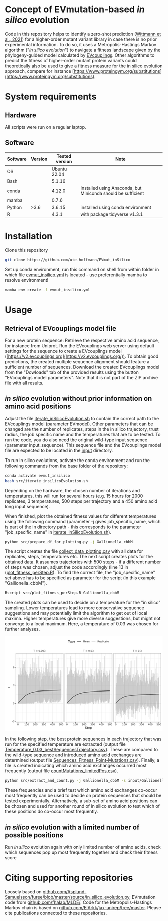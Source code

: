 # Concept of EVmutation-based *in silico* evolution

Code in this repository helps to identify a zero-shot prediction ([Wittmann et al., 2021](https://doi.org/10.1016/j.cels.2021.07.008)) for a higher-order mutant variant library in case there is no prior experimental information. To do so, it uses a Metropolis-Hastings Markov algorithm ("*in silico evolution*") to navigate a fitness landscape given by the phylogeny-guided model calculated by [EVcouplings](https://v2.evcouplings.org/).
Other algorithms to predict the fitness of higher-order mutant protein variants could theoretically also be used to give a fitness measure for the in silico evolution approach, compare for instance [https://www.proteingym.org/substitutions](https://www.proteingym.org/substitutions).

# System requirements

## Hardware

All scripts were run on a regular laptop. 

## Software

| Software | Version | Tested version | Note |
| -------- | ------- | -------------- | --------- |
| OS | | Ubuntu 22.04 | |
| Bash | | 5.1.16 | |
| conda | | 4.12.0 | Installed using Anaconda, but Miniconda should be sufficient |
| mamba | | 0.7.6 | |
| Python | >3.6 | 3.6.15 | installed using conda environment |
| R | | 4.3.1 | with package tidyverse v1.3.1|



# Installation

Clone this repository

```bash
git clone https://github.com/ute-hoffmann/EVmut_inSilico
```

Set up conda environment, run this command on shell from within folder in which file [evmut_insilico.yml](evmut_insilico.yml) is located - use preferentially mamba to resolve environment!

```bash
mamba env create -f evmut_insilico.yml
```

# Usage

## Retrieval of EVcouplings model file

For a new protein sequence: Retrieve the respective amino acid sequence, for instance from Uniprot. Run the EVcouplings web server using default settings for the sequence to create a EVcouplings model ([https://v2.evcouplings.org](https://v2.evcouplings.org/)). To obtain good predictions, the created multiple sequence alignment should feature a sufficient number of sequences. Download the created EVcouplings model from the "Dowloads" tab of the provided results using the button "EVcouplings model parameters". Note that it is not part of the ZIP archive file with all results.

## *in silico* evolution without prior information on amino acid positions

Adjust the file [iterate_inSilicoEvolution.sh](src/iterate_inSilicoEvolution.sh) to contain the correct path to the EVcouplings model (parameter EVmodel). Other parameters that can be changed are the number of replicates, steps in the in silico trajectory, trust radius, the job specific name and the temperatures that are to be tested.
To run the code, you do also need the original wild-type input sequence (parameter input_sequence). This sequence file and the EVcouplings model file are expected to be located in the [input](input) directory. 

To run in silico evolutions, activate the conda environment and run the following commands from the base folder of the repository: 

```bash
conda activate evmut_insilico
bash src/iterate_insilicoEvolution.sh
```

Depending on the hardware, the chosen number of iterations and temperatures, this will run for several hours (e.g. 15 hours for 2000 replicates, 3 temperatures, 500 steps per trajectory and a 450 amino acid long input sequence).

When finished, plot the obtained fitness values for different temperatures using the following command (parameter -j gives job_specific_name, which is part of the in directory path - this corresponds to the parameter "job_specific_name" in [iterate_inSilicoEvolution.sh](src/iterate_inSilicoEvolution.sh)).

```bash
python src/prepare_df_for_plotting.py -j Gallionella_cbbM
```
The script creates the file [collect_data_plotting.csv](results/Gallionella_cbbM/collect_data_plotting.csv) with all data for replicates, steps, temperatures etc. The next script creates plots for the obtained data. It assumes trajectories with 500 steps - if a different number of steps was chosen, adjust the code accordingly (line 13 in ([plot_fitness_perStep.R](src/plot_fitness_perStep.R)). To find the correct file, the "job_specific_name" set above has to be specified as parameter for the script (in this example "Gallionella_cbbM").

```bash
Rscript src/plot_fitness_perStep.R Gallionella_cbbM
```

The created plots can be used to decide on a temperature for the "in silico" sampling. Lower temperatures lead to more conservative sequence suggestions and may potentially limit the algorithm to get out of local maxima. Higher temperatures give more diverse suggestions, but might not converge to a local maximum. Here, a temperature of 0.03 was chosen for further analyses.

![alt text](results/Gallionella_cbbM/collect_data_plotting.png "Average fitness of variants after certain number of steps in MCMC, for different temperatures")

In the following step, the best protein sequences in each trajectory that was run for the specified temperature are extracted (output file [Temperature_0.03_bestSequencesTrajectory.csv](results/Gallionella_cbbM/Temperature_0.03_bestSequencesTrajectory.csv)). These are compared to the wild-type sequence and introduced amino acid exchanges are determined (output file [Sequences_Fitness_Point-Mutations.csv](results/Gallionella_cbbM/Sequences_Fitness_Point-Mutations.csv)). Finally, a file is created indicating which amino acid exchanges occurred most frequently (output file [countMutations_limitedPos.csv](results/Gallionella_cbbM/countMutations_limitedPos.csv)).

```bash
python src/extract_and_count.py -j Gallionella_cbbM -s input/Gallionella_Rubisco.txt -T 0.03
```

These frequencies and a brief test which amino acid exchanges co-occur most frequently can be used to decide on protein sequences that should be tested experimentally. Alternatively, a sub-set of amino acid positions can be chosen and used for another round of in silico evolution to test which of these positions do co-occur most frequently. 

## *in silico* evolution with a limited number of possible positions

Run *in silico* evolution again with only limited number of amino acids, check which sequences pop up most frequently together and check their fitness score

# Citing supporting repositories

Loosely based on [github.com/Asplund-Samuelsson/furee/blob/master/source/in_silico_evolution.py](https://github.com/Asplund-Samuelsson/furee/blob/master/source/in_silico_evolution.py),
EVmutation code from [github.com/fhalab/MLDE/](https://github.com/fhalab/MLDE/). Code for the Metropolis-Hastings Markov chain is based on [github.com/ElArkk/jax-unirep/tree/master](https://github.com/ElArkk/jax-unirep/tree/master). Please cite publications connected to these repositories.


